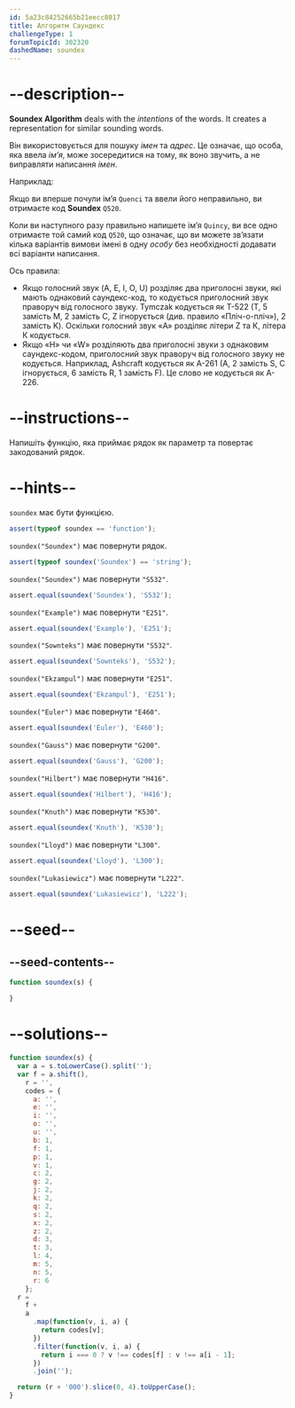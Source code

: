 ```yaml
---
id: 5a23c84252665b21eecc8017
title: Алгоритм Саундекс
challengeType: 1
forumTopicId: 302320
dashedName: soundex
---
```


# --description--

**Soundex Algorithm** deals with the *intentions* of the words. It creates a representation for similar sounding words.

Він використовується для пошуку <em>імен</em> та <em>адрес</em>. Це означає, що особа, яка ввела <em>ім’я</em>, може зосередитися на тому, як воно звучить, а не виправляти написання <em>імен</em>.

Наприклад:

Якщо ви вперше почули ім’я `Quenci` та ввели його неправильно, ви отримаєте код **Soundex** `Q520`.

Коли ви наступного разу правильно напишете ім’я `Quincy`, ви все одно отримаєте той самий код `Q520`, що означає, що ви можете зв’язати кілька варіантів вимови імені в одну <em mark="crwd -mark">особу</em> без необхідності додавати всі варіанти написання.

Ось правила:

<ul>
  <li>Якщо голосний звук (A, E, I, O, U) розділяє два приголосні звуки, які мають однаковий саундекс-код, то кодується приголосний звук праворуч від голосного звуку. Tymczak кодується як T-522 (T, 5 замість M, 2 замість C, Z ігнорується (див. правило «Пліч-о-пліч»), 2 замість K). Оскільки голосний звук «A» розділяє літери Z та К, літера К кодується.</li>
  <li>Якщо «H» чи «W» розділяють два приголосні звуки з однаковим саундекс-кодом, приголосний звук праворуч від голосного звуку не кодується. Наприклад, Ashcraft кодується як A-261 (A, 2 замість S, C ігнорується, 6 замість R, 1 замість F). Це слово не кодується як A-226.</li>
</ul>

# --instructions--

Напишіть функцію, яка приймає рядок як параметр та повертає закодований рядок.

# --hints--

`soundex` має бути функцією.

```js
assert(typeof soundex == 'function');
```

`soundex("Soundex")` має повернути рядок.

```js
assert(typeof soundex('Soundex') == 'string');
```

`soundex("Soundex")` має повернути `"S532"`.

```js
assert.equal(soundex('Soundex'), 'S532');
```

`soundex("Example")` має повернути `"E251"`.

```js
assert.equal(soundex('Example'), 'E251');
```

`soundex("Sownteks")` має повернути `"S532"`.

```js
assert.equal(soundex('Sownteks'), 'S532');
```

`soundex("Ekzampul")` має повернути `"E251"`.

```js
assert.equal(soundex('Ekzampul'), 'E251');
```

`soundex("Euler")` має повернути `"E460"`.

```js
assert.equal(soundex('Euler'), 'E460');
```

`soundex("Gauss")` має повернути `"G200"`.

```js
assert.equal(soundex('Gauss'), 'G200');
```

`soundex("Hilbert")` має повернути `"H416"`.

```js
assert.equal(soundex('Hilbert'), 'H416');
```

`soundex("Knuth")` має повернути `"K530"`.

```js
assert.equal(soundex('Knuth'), 'K530');
```

`soundex("Lloyd")` має повернути `"L300"`.

```js
assert.equal(soundex('Lloyd'), 'L300');
```

`soundex("Lukasiewicz")` має повернути `"L222"`.

```js
assert.equal(soundex('Lukasiewicz'), 'L222');
```

# --seed--

## --seed-contents--

```js
function soundex(s) {

}
```

# --solutions--

```js
function soundex(s) {
  var a = s.toLowerCase().split('');
  var f = a.shift(),
    r = '',
    codes = {
      a: '',
      e: '',
      i: '',
      o: '',
      u: '',
      b: 1,
      f: 1,
      p: 1,
      v: 1,
      c: 2,
      g: 2,
      j: 2,
      k: 2,
      q: 2,
      s: 2,
      x: 2,
      z: 2,
      d: 3,
      t: 3,
      l: 4,
      m: 5,
      n: 5,
      r: 6
    };
  r =
    f +
    a
      .map(function(v, i, a) {
        return codes[v];
      })
      .filter(function(v, i, a) {
        return i === 0 ? v !== codes[f] : v !== a[i - 1];
      })
      .join('');

  return (r + '000').slice(0, 4).toUpperCase();
}
```
